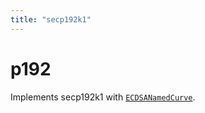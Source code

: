 ```yaml
---
title: "secp192k1"
---
```


# p192

Implements secp192k1 with [`ECDSANamedCurve`](/reference/ecdsa/ECDSANamedCurve).
